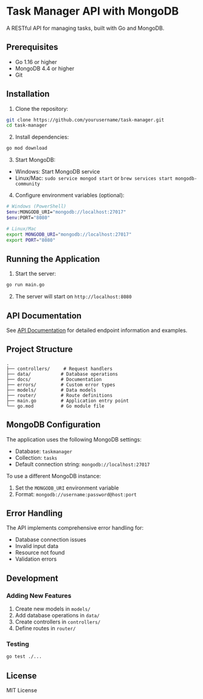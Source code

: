 # Task Manager API with MongoDB

A RESTful API for managing tasks, built with Go and MongoDB.

## Prerequisites

- Go 1.16 or higher
- MongoDB 4.4 or higher
- Git

## Installation

1. Clone the repository:
```bash
git clone https://github.com/yourusername/task-manager.git
cd task-manager
```

2. Install dependencies:
```bash
go mod download
```

3. Start MongoDB:
- Windows: Start MongoDB service
- Linux/Mac: `sudo service mongod start` or `brew services start mongodb-community`

4. Configure environment variables (optional):
```bash
# Windows (PowerShell)
$env:MONGODB_URI="mongodb://localhost:27017"
$env:PORT="8080"

# Linux/Mac
export MONGODB_URI="mongodb://localhost:27017"
export PORT="8080"
```

## Running the Application

1. Start the server:
```bash
go run main.go
```

2. The server will start on `http://localhost:8080`

## API Documentation

See [API Documentation](docs/API.md) for detailed endpoint information and examples.

## Project Structure

```
.
├── controllers/     # Request handlers
├── data/           # Database operations
├── docs/           # Documentation
├── errors/         # Custom error types
├── models/         # Data models
├── router/         # Route definitions
├── main.go         # Application entry point
└── go.mod          # Go module file
```

## MongoDB Configuration

The application uses the following MongoDB settings:
- Database: `taskmanager`
- Collection: `tasks`
- Default connection string: `mongodb://localhost:27017`

To use a different MongoDB instance:
1. Set the `MONGODB_URI` environment variable
2. Format: `mongodb://username:password@host:port`

## Error Handling

The API implements comprehensive error handling for:
- Database connection issues
- Invalid input data
- Resource not found
- Validation errors

## Development

### Adding New Features
1. Create new models in `models/`
2. Add database operations in `data/`
3. Create controllers in `controllers/`
4. Define routes in `router/`

### Testing
```bash
go test ./...
```

## License

MIT License 